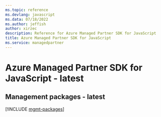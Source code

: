 ```yaml
---
ms.topic: reference
ms.devlang: javascript
ms.data: 07/18/2022
ms.author: jeffish
author: xirzec
description: Reference for Azure Managed Partner SDK for JavaScript
title: Azure Managed Partner SDK for JavaScript
ms.service: managedpartner
---
```

# Azure Managed Partner SDK for JavaScript - latest

## Management packages - latest
[!INCLUDE [mgmt-packages](managed-partner-mgmt-index.md)]

